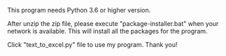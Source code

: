 This program needs Python 3.6 or higher version.

After unzip the zip file, please execute "package-installer.bat"
when your network is available. This will install all the packages 
for the program.

Click "text_to_excel.py" file to use my program. Thank you!